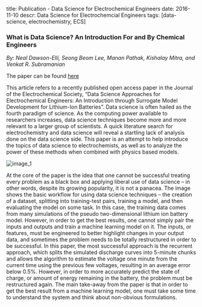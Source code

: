 title: Publication - Data Science for Electrochemical Engineers
date: 2016-11-10
descr: Data Science for Electrochemcial Engineers
tags: [data-science, electrochemistry, ECS]

### What is Data Science?  An Introduction For and By Chemical Engineers
*By: Neal Dawson-Elli, Seong Beom Lee, Manan Pathak, Kishalay Mitra, and Venkat R. Subramanian*

The paper can be found [here](https://iopscience.iop.org/article/10.1149/2.1391714jes/meta)

This article refers to a recently published open access paper in the Journal of the Electrochemical Society, 
“Data Science Approaches for Electrochemical Engineers: An Introduction through Surrogate Model Development 
for Lithium-Ion Batteries”.  Data science is often hailed as the fourth paradigm of science.  As the computing power
 available to researchers increases, data science techniques become more and more relevant to a larger 
 group of scientists. A quick literature search for electrochemistry and data science will reveal a startling 
 lack of analysis done on the data science side.  This paper is an attempt to help introduce the topics of 
 data science to electrochemists, as well as to analyze the power of these methods when combined with physics based models.

 ![image_1](/img/paper1/paper1_img.png)

At the core of the paper is the idea that one cannot be successful treating every problem as a black box and 
applying liberal use of data science – in other words, despite its growing popularity, it is not a panacea.  The image 
shows the basic workflow for using data science techniques – the creation of a dataset, splitting into training-test 
pairs, training a model, and then evaluating the model on some task. In this case, the training data comes from many 
simulations of the pseudo two-dimensional lithium ion battery model.  However, in order to get the best results, one 
cannot simply pair the inputs and outputs and train a machine learning model on it.  The inputs, or features, must 
be engineered to better highlight changes in your output data, and sometimes the problem needs to be totally 
restructured in order to be successful.  In this paper, the most successful approach is the recurrent approach, 
which splits the simulated discharge curves into 5-minute chunks and allows the algorithm to estimate the 
voltage one minute from the current time using the previous few voltages, resulting in an average error below
0.5%.  However, in order to more accurately predict the state of charge, or amount of energy remaining in the 
battery, the problem must be restructured again.  The main take-away from the paper is that in order to get the
best result from a machine learning model, one must take some time to understand the system and think about
non-obvious formulations.
